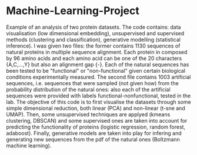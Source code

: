 # Machine-Learning-Project
Example of an analysis of two protein datasets. The code contains: data visualisation (low dimensional embedding), unsupervised and supervised methods (clustering and classification), generative modelling (statistical inference).
I was given two files: the former contains 1130 sequences of natural proteins in multiple sequence alignment. Each protein in composed by 96 amino acids and each amino acid can be one of the 20 characters {A,C,...,Y} but also an alignment gap {-}. Each of the natural sequences has been tested to be "functional" or "non-functional" given certain biological conditions experimentally measured. The second file contains 1003 artificial sequences, i.e. sequences that were sampled (not given how) from the probability distribution of the natural ones: also each of the artificial sequences were provided with labels functional-nonfunctional, tested in the lab.
The objective of this code is to first visualise the datasets through some simple dimensional reduction, both linear (PCA) and non-linear (t-sne and UMAP). Then, some unsupervised techniques are applyed (kmeans clustering, DBSCAN) and some supervised ones are taken into account for predicting the functionality of proteins (logistic regression, random forest, adaboost). Finally, generative models are taken into play for infering and generating new sequences from the pdf of the natural ones (Boltzmann machine learning).
